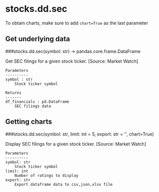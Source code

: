 # stocks.dd.sec

To obtain charts, make sure to add `chart=True` as the last parameter

## Get underlying data 
###stocks.dd.sec(symbol: str) -> pandas.core.frame.DataFrame

Get SEC filings for a given stock ticker. [Source: Market Watch]

    Parameters
    ----------
    symbol : str
        Stock ticker symbol

    Returns
    -------
    df_financials : pd.DataFrame
        SEC filings data

## Getting charts 
###stocks.dd.sec(symbol: str, limit: int = 5, export: str = '', chart=True)

Display SEC filings for a given stock ticker. [Source: Market Watch]

    Parameters
    ----------
    symbol: str
        Stock ticker symbol
    limit: int
        Number of ratings to display
    export: str
        Export dataframe data to csv,json,xlsx file
